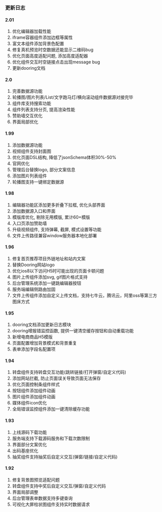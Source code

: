 <!--
 * @Date: 2021-01-20 23:25:29
 * @LastEditors: xuxiaoxi
 * @LastEditTime: 2021-01-22 21:48:34
 * @FilePath: /github-h5-Dooring/doc/zh/guide/deployDev/deploy.md
-->

### 更新日志

#### 2.01

1. 优化编辑器加载性能
2. iframe容器组件添加边框等属性
3. 富文本组件添加背景色配置
4. 修复真机预览时空数据还能显示二维码bug
5. 优化页面高度适配问题, 添加高度适配器
6. 优化组件交互时空链接点击出现message bug
7. 更新dooring文档

#### 2.0

1. 完善数据源功能
2. 轮播图/图片列表/List/文字跑马灯/横向滚动组件数据源对接完毕
3. 组件库支持搜索功能
4. 组件列表支持分页, 提高渲染性能
5. 赞助墙交互优化
6. 界面局部优化

#### 1.99

1. 添加数据源功能
2. 视频组件支持封面图
3. 优化页面DSL结构, 降低了jsonSchema体积30%-50%
4. 官网优化
5. 管理后台替换logo, 部分文案信息
6. 添加图片列表组件
7. 轮播图支持一键绑定数据源


#### 1.98

1. 编辑器功能区添加更多折叠下拉框, 优化头部界面
2. 添加数据源入口和界面
3. 模版库优化, 剔除无用模版, 累计60+模版
4. 入口页添加赞助墙
5. 升级视频组件, 支持弹幕, 截屏, 模式设置等功能
6. 文件上传路径兼容window服务器本地化部署

#### 1.96

1. 修复首页推荐项目外链地址和站内文案
2. 替换Dooring网站logo
3. 优化ios8以下访问H5时可能出现的页面卡顿问题
4. 图片上传组件添加svg, gif图片格式支持
5. 后台管理系统添加一键跳编辑器按钮
6. 服务端编辑侧路由加固
7. 文件上传组件添加自定义上传文档，支持七牛云，腾讯云，阿里oss等第三方图床方式

#### 1.95

1. dooring文档添加更新日志模块
2. dooring增报错监控函数, 提供一键清空缓存按钮和自动重载功能
3. 新增电商商品H5模版
4. 页面配置增加背景模式和背景重复
5. 表单添加字段名配置项

#### 1.94

1. 转盘组件支持转盘交互功能(跳转链接/打开弹窗/自定义代码)
2. 添加网站拦截, 防止页面误关导致页面无法保存
3. 优化页面控制条组件样式
4. 按钮组件添加组件动画
5. 图片组件添加组件动画
6. 媒体组件icon优化
7. 全局错误监控组件添加一键清除缓存功能

#### 1.93

1. 上线源码下载功能
2. 服务端支持下载源码服务和下载次数限制
3. 界面部分文案优化
4. 出码基座优化
5. 抽奖组件支持抽奖后自定义交互(弹窗/链接/自定义代码)

#### 1.92

1. 修复背景图预览适配问题
2. 转盘组件支持中奖后自定义交互/弹窗/自定义代码
3. 界面局部调整
4. 后台管理表单数据支持多键查询
5. 可视化大屏柱状图组件支持实时数据请求





